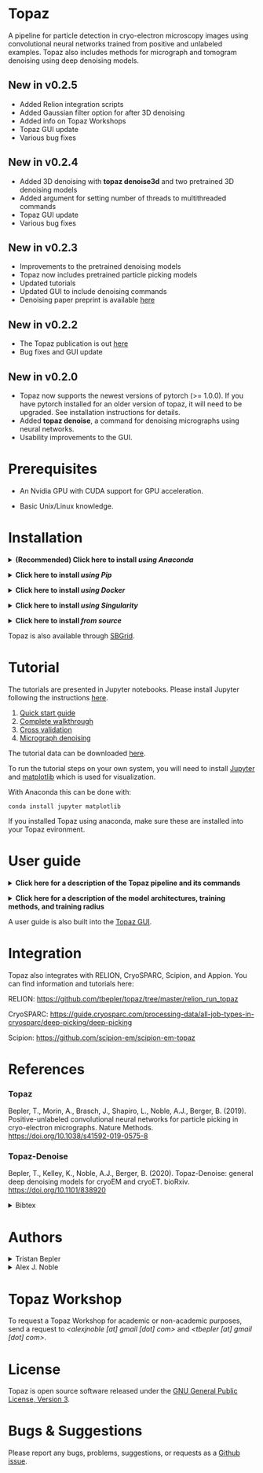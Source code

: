 # Topaz
A pipeline for particle detection in cryo-electron microscopy images using convolutional neural networks trained from positive and unlabeled examples. Topaz also includes methods for micrograph and tomogram denoising using deep denoising models.

## New in v0.2.5
- Added Relion integration scripts
- Added Gaussian filter option for after 3D denoising
- Added info on Topaz Workshops
- Topaz GUI update
- Various bug fixes

## New in v0.2.4
- Added 3D denoising with __topaz denoise3d__ and two pretrained 3D denoising models
- Added argument for setting number of threads to multithreaded commands
- Topaz GUI update
- Various bug fixes

## New in v0.2.3
- Improvements to the pretrained denoising models
- Topaz now includes pretrained particle picking models
- Updated tutorials
- Updated GUI to include denoising commands
- Denoising paper preprint is available [here](https://doi.org/10.1101/838920)

## New in v0.2.2
- The Topaz publication is out [here](https://doi.org/10.1038/s41592-019-0575-8)
- Bug fixes and GUI update

## New in v0.2.0

- Topaz now supports the newest versions of pytorch (>= 1.0.0). If you have pytorch installed for an older version of topaz, it will need to be upgraded. See installation instructions for details.
- Added __topaz denoise__, a command for denoising micrographs using neural networks.
- Usability improvements to the GUI.

# Prerequisites

- An Nvidia GPU with CUDA support for GPU acceleration.

- Basic Unix/Linux knowledge.

# Installation

**<details><summary>(Recommended) Click here to install *using Anaconda*</summary><p>**

If you do not have the Anaconda python distribution, [please install it following the instructions on their website](https://www.anaconda.com/download).

We strongly recommend installing Topaz into a separate conda environment. To create a conda environment for Topaz:
```
conda create -n topaz python=3.6 # or 2.7 if you prefer python 2
source activate topaz # this changes to the topaz conda environment, 'conda activate topaz' can be used with anaconda >= 4.4 if properly configured
# source deactivate # returns to the base conda environment
```
More information on conda environments can be found [here](https://conda.io/docs/user-guide/tasks/manage-environments.html).

## Install Topaz

To install the precompiled Topaz package and its dependencies, including pytorch:
```
conda install topaz -c tbepler -c pytorch
```
This installs pytorch from the official channel. To install pytorch for specific cuda versions, you will need to add the 'cudatoolkit=X.X' package. E.g. to install pytorch for CUDA 9.0:
```
conda install cudatoolkit=9.0 -c pytorch
```
or combined into a single command:
```
conda install topaz cudatoolkit=9.0 -c tbepler -c pytorch
```
See [here](https://pytorch.org/get-started/locally/) for additional pytorch installation instructions.

That's it! Topaz is now installed in your anaconda environment.

</p></details>

**<details><summary>Click here to install *using Pip*</summary><p>**

We strongly recommend installing Topaz into a _virtual environment_. See [installation instructions](https://virtualenv.pypa.io/en/latest/installation/) and [user guide](https://virtualenv.pypa.io/en/latest/userguide/) for virtualenv.

## Install Topaz

To install Topaz for Python 3.X
```
pip3 install topaz-em
```

for Python 2.7
```
pip install topaz-em
```
See [here](https://pytorch.org/get-started/locally/) for additional pytorch installation instructions, including how to install pytorch for specific CUDA versions.

That's it! Topaz is now installed through pip.

</p></details>

**<details><summary>Click here to install *using Docker*</summary><p>**

**<details><summary>Do you have Docker installed? If not, *click here*</summary><p>**

## Linux/MacOS &nbsp;&nbsp; *(command line)*

Download and install Docker 1.21 or greater for [Linux](https://docs.docker.com/engine/installation/) or [MacOS](https://store.docker.com/editions/community/docker-ce-desktop-mac).

> Consider using a Docker 'convenience script' to install (search on your OS's Docker installation webpage).

Launch docker according to your Docker engine's instructions, typically ``docker start``.  

> **Note:** You must have sudo or root access to *install* Docker. If you do not wish to *run* Docker as sudo/root, you need to configure user groups as described here: https://docs.docker.com/install/linux/linux-postinstall/

## Windows &nbsp;&nbsp; *(GUI & command line)*

Download and install [Docker Toolbox for Windows](https://docs.docker.com/toolbox/toolbox_install_windows/). 

Launch Kitematic.

> If on first startup Kitematic displays a red error suggesting that you run using VirtualBox, do so.

> **Note:** [Docker Toolbox for MacOS](https://docs.docker.com/toolbox/toolbox_install_mac/) has not yet been tested.

## What is Docker?

[This tutorial explains why Docker is useful.](https://www.youtube.com/watch?v=YFl2mCHdv24)

</p></details>

<br/>

A Dockerfile is provided to build images with CUDA support. Build from the github repo:
```
docker build -t topaz https://github.com/tbepler/topaz.git
```

or download the source code and build from the source directory
```
git clone https://github.com/tbepler/topaz
cd topaz
docker build -t topaz .
```

</p></details>

**<details><summary>Click here to install *using Singularity*</summary><p>**

A prebuilt Singularity image for Topaz is available [here](https://singularity-hub.org/collections/2413) and can be installed with:
```
singularity pull shub://nysbc/topaz
```

Then, you can run topaz from within the singularity image with (paths must be changed appropriately):
```
singularity exec --nv -B /mounted_path:/mounted_path /path/to/singularity/container/topaz_latest.sif /usr/local/conda/bin/topaz
```

</p></details>


**<details><summary>Click here to install *from source*</summary><p>**

_Recommended: install Topaz into a virtual Python environment_  
See https://conda.io/docs/user-guide/tasks/manage-environments.html or https://virtualenv.pypa.io/en/stable/ for setting one up.

#### Install the dependencies 

Tested with python 3.6 and 2.7

- pytorch (>= 1.0.0)
- torchvision
- pillow (>= 6.2.0)
- numpy (>= 1.11)
- pandas (>= 0.20.3) 
- scipy (>= 0.19.1)
- scikit-learn (>= 0.19.0)

Easy installation of dependencies with conda
```
conda install numpy pandas scikit-learn
conda install -c pytorch pytorch torchvision
```
For more info on installing pytorch for your CUDA version see https://pytorch.org/get-started/locally/

#### Download the source code
```
git clone https://github.com/tbepler/topaz
```

#### Install Topaz

Move to the source code directory
```
cd topaz
```

By default, this will be the most recent version of the topaz source code. To install a specific older version, checkout that commit. For example, for v0.1.0 of Topaz:
```
git checkout v0.1.0
```
Note that older Topaz versions may have different dependencies. Refer to the README for the specific Topaz version.

Install Topaz into your Python path including the topaz command line interface
```
pip install .
```

To install for development use
```
pip install -e .
```

</p></details>

Topaz is also available through [SBGrid](https://sbgrid.org/software/titles/topaz).

# Tutorial

The tutorials are presented in Jupyter notebooks. Please install Jupyter following the instructions [here](http://jupyter.org/install).

1. [Quick start guide](tutorial/01_quick_start_guide.ipynb)
2. [Complete walkthrough](tutorial/02_walkthrough.ipynb)
3. [Cross validation](tutorial/03_cross_validation.ipynb)
4. [Micrograph denoising](tutorial/04_denoising.ipynb)

The tutorial data can be downloaded [here](http://bergerlab-downloads.csail.mit.edu/topaz/topaz-tutorial-data.tar.gz).

To run the tutorial steps on your own system, you will need to install [Jupyter](http://jupyter.org/install) and [matplotlib](https://matplotlib.org/) which is used for visualization.

With Anaconda this can be done with:
```
conda install jupyter matplotlib
```

If you installed Topaz using anaconda, make sure these are installed into your Topaz evironment.

# User guide

**<details><summary>Click here for a description of the Topaz pipeline and its commands</summary><p>**

The command line interface is structured as a single entry command (topaz) with different steps defined as subcommands. A general usage guide is provided below with brief instructions for the most important subcommands in the particle picking pipeline.

To see a list of all subcommands with a brief description of each, run `topaz --help`

### Image preprocessing

#### Downsampling (topaz downsample)

It is recommened to downsample and normalize images prior to model training and prediction.

The downsample script uses the discrete Fourier transform to reduce the spacial resolution of images. It can be used as
```
topaz downsample --scale={downsampling factor} --output={output image path} {input image path} 
```
```
usage: topaz downsample [-h] [-s SCALE] [-o OUTPUT] [-v] file

positional arguments:
  file

optional arguments:
  -h, --help            show this help message and exit
  -s SCALE, --scale SCALE
                        downsampling factor (default: 4)
  -o OUTPUT, --output OUTPUT
                        output file
  -v, --verbose         print info
```

#### Normalization (topaz normalize)

The normalize script can then be used to normalize the images. This script fits a two component Gaussian mixture model with an additional scaling multiplier per image to capture carbon pixels and account for differences in exposure. The pixel values are then adjusted by dividing each image by its scaling factor and then subtracting the mean and dividing by the standard deviation of the dominant Gaussian mixture component. It can be used as
```
topaz normalize --destdir={directory to put normalized images} [list of image files]
```
```
usage: topaz normalize [-h] [-s SAMPLE] [--niters NITERS] [--seed SEED]
                       [-o DESTDIR] [-v]
                       files [files ...]

positional arguments:
  files

optional arguments:
  -h, --help            show this help message and exit
  -s SAMPLE, --sample SAMPLE
                        pixel sampling factor for model fit (default: 100)
  --niters NITERS       number of iterations to run for model fit (default:
                        200)
  --seed SEED           random seed for model initialization (default: 1)
  -o DESTDIR, --destdir DESTDIR
                        output directory
  -v, --verbose         verbose output
```

#### Single-step preprocessing (topaz preprocess)

Both downsampling and normalization can be performed in one step with the preprocess script.
```
topaz preprocess --scale={downsampling factor} --destdir={directory to put processed images} [list of image files]
```
```
usage: topaz preprocess [-h] [-s SCALE] [-t NUM_WORKERS]
                        [--pixel-sampling PIXEL_SAMPLING] [--niters NITERS]
                        [--seed SEED] -o DESTDIR [-v]
                        files [files ...]

positional arguments:
  files

optional arguments:
  -h, --help            show this help message and exit
  -s SCALE, --scale SCALE
                        rescaling factor for image downsampling (default: 4)
  -t NUM_WORKERS, --num-workers NUM_WORKERS
                        number of processes to use for parallel image
                        downsampling (default: 0)
  --pixel-sampling PIXEL_SAMPLING
                        pixel sampling factor for model fit (default: 100)
  --niters NITERS       number of iterations to run for model fit (default:
                        200)
  --seed SEED           random seed for model initialization (default: 1)
  -o DESTDIR, --destdir DESTDIR
                        output directory
  -v, --verbose         verbose output
```

### Model training 

#### File formats
The training script requires a file listing the image file paths and another listing the particle coordinates. Coordinates index images from the top left. These files should be tab delimited with headers as follows:

image file list
```
image_name	path
...

```

particle coordinates
```
image_name	x_coord	y_coord
...
```

#### Train region classifiers with labeled particles (topaz train)
Models are trained using the `topaz train` command. For a complete list of training arguments, see 
```
topaz train --help
```


### Segmentation and particle extraction

#### Segmention (topaz segment, optional)
Images can be segmented using the `topaz segment` command with a trained model.
```
usage: topaz segment [-h] [-m MODEL] [-o DESTDIR] [-d DEVICE] [-v]
                     paths [paths ...]

positional arguments:
  paths                 paths to image files for processing

optional arguments:
  -h, --help            show this help message and exit
  -m MODEL, --model MODEL
                        path to trained classifier
  -o DESTDIR, --destdir DESTDIR
                        output directory
  -d DEVICE, --device DEVICE
                        which device to use, <0 corresponds to CPU (default:
                        GPU if available)
  -v, --verbose         verbose mode
```

#### Particle extraction (topaz extract)
Predicted particle coordinates can be extracted directly from saved segmented images (see above) or images can be segmented and particles extracted in one step given a trained model using the `topaz extract` command.
```
usage: topaz extract [-h] [-m MODEL] [-r RADIUS] [-t THRESHOLD]
                     [--assignment-radius ASSIGNMENT_RADIUS]
                     [--min-radius MIN_RADIUS] [--max-radius MAX_RADIUS]
                     [--step-radius STEP_RADIUS] [--num-workers NUM_WORKERS]
                     [--targets TARGETS] [--only-validate] [-d DEVICE]
                     [-o OUTPUT]
                     paths [paths ...]

positional arguments:
  paths                 paths to image files for processing

optional arguments:
  -h, --help            show this help message and exit
  -m MODEL, --model MODEL
                        path to trained subimage classifier, if no model is
                        supplied input images must already be segmented
  -r RADIUS, --radius RADIUS
                        radius of the regions to extract
  -t THRESHOLD, --threshold THRESHOLD
                        score quantile giving threshold at which to terminate
                        region extraction (default: 0.5)
  --assignment-radius ASSIGNMENT_RADIUS
                        maximum distance between prediction and labeled target
                        allowed for considering them a match (default: same as
                        extraction radius)
  --min-radius MIN_RADIUS
                        minimum radius for region extraction when tuning
                        radius parameter (default: 5)
  --max-radius MAX_RADIUS
                        maximum radius for region extraction when tuning
                        radius parameters (default: 100)
  --step-radius STEP_RADIUS
                        grid size when searching for optimal radius parameter
                        (default: 5)
  --num-workers NUM_WORKERS
                        number of processes to use for extracting in parallel,
                        0 uses main process (default: 0)
  --targets TARGETS     path to file specifying particle coordinates. used to
                        find extraction radius that maximizes the AUPRC
  --only-validate       flag indicating to only calculate validation metrics.
                        does not report full prediction list
  -d DEVICE, --device DEVICE
                        which device to use, <0 corresponds to CPU
  -o OUTPUT, --output OUTPUT
                        file path to write
```

This script uses the non maxima suppression algorithm to greedily select particle coordinates and remove nearby coordinates from the candidates list. Two additional parameters are involved in this process.
- radius: coordinates within this parameter of selected coordinates are removed from the candidates list
- threshold: specifies the score quantile below which extraction stops

The radius parameter can be tuned automatically given a set of known particle coordinates by finding the radius which maximizes the average precision score. In this case, predicted coordinates must be assigned to target coordinates which requires an additional distance threshold (--assignment-radius). 

#### Choosing a final particle list threshold (topaz precision_recall_curve)
Particles extracted using Topaz still have scores associated with them and a final particle list should be determined by choosing particles above some score threshold. The `topaz precision_recall_curve` command can facilitate this by reporting the precision-recall curve for a list of predicted particle coordinates and a list of known target coordinates. A threshold can then be chosen to optimize the F1 score or for specific recall/precision levels on a heldout set of micrographs.
```
usage: topaz precision_recall_curve [-h] [--predicted PREDICTED]
                                    [--targets TARGETS] -r ASSIGNMENT_RADIUS

optional arguments:
  -h, --help            show this help message and exit
  --predicted PREDICTED
                        path to file containing predicted particle coordinates
                        with scores
  --targets TARGETS     path to file specifying target particle coordinates
  -r ASSIGNMENT_RADIUS, --assignment-radius ASSIGNMENT_RADIUS
                        maximum distance between prediction and labeled target
                        allowed for considering them a match
```

</p></details>

**<details><summary>Click here for a description of the model architectures, training methods, and training radius</summary><p>**

#### Model architectures
Currently, there are several model architectures available for use as the region classifier
- resnet8 [receptive field = 71]
- conv127 [receptive field = 127]
- conv63 [receptive field = 63]
- conv31 [receptive field = 31]

ResNet8 gives a good balance of performance and receptive field size. Conv63 and Conv31 can be better choices when less complex models are needed.

The number of units in the base layer can be set with the --units flag. ResNet8 always doubles the number of units when the image is strided during processing. Conv31, Conv63, and Conv127 do not by default, but the --unit-scaling flag can be used to set a multiplicative factor on the number of units when striding occurs. 

The pooling scheme can be changed for the conv\* models. The default is not to perform any pooling, but max pooling and average pooling can be used by specifying "--pooling=max" or "--pooling=avg".

For a detailed layout of the architectures, use the --describe flag.

#### Training methods

The PN method option treats every coordinate not labeled as positive (y=1) as negative (y=0) and then optimizes the standard classification objective:
$$ \piE_{y=1}[L(g(x),1)] + (1-\pi)E_{y=0}[L(g(x),0)] $$
where $\pi$ is a parameter weighting the positives and negatives, $L$ is the misclassifiaction cost function, and $g(x)$ is the model output.

The GE-binomial method option instead treats coordinates not labeled as positive (y=1) as unlabeled (y=?) and then optimizes an objective including a generalized expectation criteria designed to work well with minibatch SGD.

The GE-KL method option instead treats coordinates not labeled as positive (y=1) as unlabeled (y=?) and then optimizes the objective:
$$ E_{y=1}[L(g(x),1)] + \lambdaKL(\pi, E_{y=?}[g(x)]) $$ 
where $\lambda$ is a slack parameter (--slack flag) that specifies how strongly to weight the KL divergence of the expecation of the classifier over the unlabeled data from $\pi$.

The PU method uses the objective function proposed by Kiryo et al. (2017) 

#### Radius

This sets how many pixels around each particle coordinate are treated as positive, acting as a form of data augmentation. These coordinates follow a distribution that results from which pixel was selected as the particle center when the data was labeled. The radius should be chosen to be large enough that it covers a reasonable region of pixels likely to have been selected but not so large that pixels outside of the particles are labeled as positives.

</p></details>

A user guide is also built into the [Topaz GUI](https://emgweb.nysbc.org/topaz.html).

# Integration

Topaz also integrates with RELION, CryoSPARC, Scipion, and Appion. You can find information and tutorials here:

RELION: https://github.com/tbepler/topaz/tree/master/relion_run_topaz

CryoSPARC: https://guide.cryosparc.com/processing-data/all-job-types-in-cryosparc/deep-picking/deep-picking

Scipion: https://github.com/scipion-em/scipion-em-topaz

# References

### Topaz

Bepler, T., Morin, A., Brasch, J., Shapiro, L., Noble, A.J., Berger, B. (2019). Positive-unlabeled convolutional neural networks for particle picking in cryo-electron micrographs. Nature Methods. https://doi.org/10.1038/s41592-019-0575-8

### Topaz-Denoise

Bepler, T., Kelley, K., Noble, A.J., Berger, B. (2020). Topaz-Denoise: general deep denoising models for cryoEM and cryoET. bioRxiv. https://doi.org/10.1101/838920

<details><summary>Bibtex</summary><p>

```
@Article{Bepler2019,
author={Bepler, Tristan
and Morin, Andrew
and Rapp, Micah
and Brasch, Julia
and Shapiro, Lawrence
and Noble, Alex J.
and Berger, Bonnie},
title={Positive-unlabeled convolutional neural networks for particle picking in cryo-electron micrographs},
journal={Nature Methods},
year={2019},
issn={1548-7105},
doi={10.1038/s41592-019-0575-8},
url={https://doi.org/10.1038/s41592-019-0575-8}
}
```

</p></details>

# Authors

<details><summary>Tristan Bepler</summary><p>

  <img src="images/tbepler.png" width="120">
  
</p></details>

<details><summary>Alex J. Noble</summary><p>

  <img src="images/anoble.png" width="120">
  
</p></details>

# Topaz Workshop

To request a Topaz Workshop for academic or non-academic purposes, send a request to *<alexjnoble [at] gmail [dot] com>* and *<tbepler [at] gmail [dot] com>*.

# License

Topaz is open source software released under the [GNU General Public License, Version 3](https://github.com/tbepler/topaz/blob/master/LICENSE).

# Bugs & Suggestions

Please report any bugs, problems, suggestions, or requests as a [Github issue](https://github.com/tbepler/topaz/issues).
